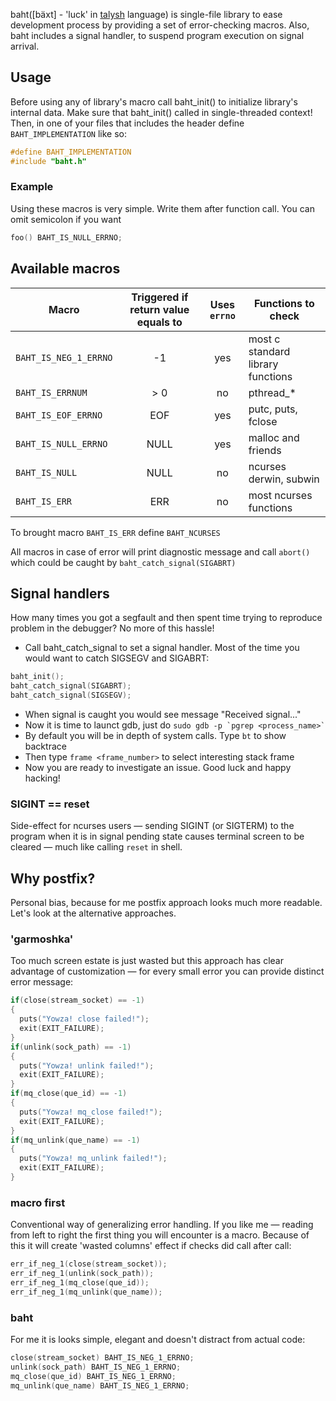 baht([bäxt] - 'luck' in [talysh](https://en.wikipedia.org/wiki/Talysh_language) language) is single-file library to ease 
development process by providing a set of error-checking macros. Also, baht includes a signal handler, to suspend program 
execution on signal arrival.

## Usage
Before using any of library's macro call baht_init() to initialize library's internal data.
Make sure that baht_init() called in single-threaded context!
Then, in one of your files that includes the header define `BAHT_IMPLEMENTATION` like so:
```c
#define BAHT_IMPLEMENTATION
#include "baht.h"
```

### Example
Using these macros is very simple. Write them after function call. You can omit semicolon if you want
```c
foo() BAHT_IS_NULL_ERRNO;
```

## Available macros
| Macro        | Triggered if return value equals to|  Uses `errno`  | Functions to check  |
| ------------- |:-------------:| :-----:| ----|
| `BAHT_IS_NEG_1_ERRNO`      | -1 | yes | most c standard library functions  |
| `BAHT_IS_ERRNUM`       | > 0      |   no | pthread_* |
| `BAHT_IS_EOF_ERRNO` |   EOF    |    yes | putc, puts, fclose |
| `BAHT_IS_NULL_ERRNO` | NULL      |    yes | malloc and friends|
| `BAHT_IS_NULL` | NULL    |    no | ncurses derwin, subwin |
| `BAHT_IS_ERR` | ERR    |    no | most ncurses functions |
             
To brought macro `BAHT_IS_ERR` define `BAHT_NCURSES`

All macros in case of error will print diagnostic message and call `abort()` which could be caught by `baht_catch_signal(SIGABRT)`

## Signal handlers
How many times you got a segfault and then spent time trying to reproduce problem in the debugger?
No more of this hassle!
* Call baht_catch_signal to set a signal handler. Most of the time you would want to catch SIGSEGV and SIGABRT:
```c
baht_init();
baht_catch_signal(SIGABRT);
baht_catch_signal(SIGSEGV);
```
* When signal is caught you would see message "Received signal..."
* Now it is time to launct gdb, just do ``sudo gdb -p `pgrep <process_name>` ``
* By default you will be in depth of system calls. Type `bt` to show backtrace
* Then type `frame <frame_number>` to select interesting stack frame
* Now you are ready to investigate an issue. Good luck and happy hacking!

### SIGINT == reset
Side-effect for ncurses users — sending SIGINT (or SIGTERM) to the program when it is in signal pending
state causes terminal screen to be cleared — much like calling `reset` in shell.

## Why postfix?
Personal bias, because for me postfix approach looks much more readable.
Let's look at the alternative approaches.

### 'garmoshka'
Too much screen estate is just wasted but this approach has clear advantage of customization — for every small error you can provide distinct error message:
```c
if(close(stream_socket) == -1)
{
  puts("Yowza! close failed!");
  exit(EXIT_FAILURE);
}
if(unlink(sock_path) == -1)
{
  puts("Yowza! unlink failed!");
  exit(EXIT_FAILURE);
}
if(mq_close(que_id) == -1)
{
  puts("Yowza! mq_close failed!");
  exit(EXIT_FAILURE);
}
if(mq_unlink(que_name) == -1)
{
  puts("Yowza! mq_unlink failed!");
  exit(EXIT_FAILURE);
}
```
### macro first
Conventional way of generalizing error handling. If you like me — reading
from left to right the first thing you will encounter is a macro. Because of this it will create 'wasted columns' effect if checks did call after call:
```c
err_if_neg_1(close(stream_socket));
err_if_neg_1(unlink(sock_path));
err_if_neg_1(mq_close(que_id));
err_if_neg_1(mq_unlink(que_name));
```
### baht
For me it is looks simple, elegant and doesn't distract from actual code:
```c
close(stream_socket) BAHT_IS_NEG_1_ERRNO;
unlink(sock_path) BAHT_IS_NEG_1_ERRNO;
mq_close(que_id) BAHT_IS_NEG_1_ERRNO;
mq_unlink(que_name) BAHT_IS_NEG_1_ERRNO;
```

